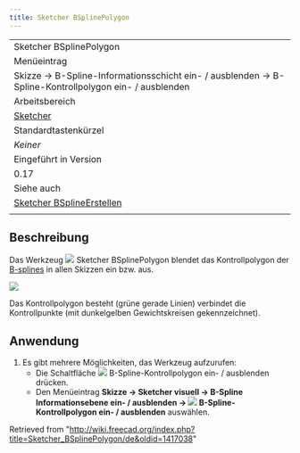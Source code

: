 ```yaml
---
title: Sketcher BSplinePolygon
---
```


|                                                                                                      |
| ---------------------------------------------------------------------------------------------------- |
| Sketcher BSplinePolygon                                                                              |
| Menüeintrag                                                                                          |
| Skizze → B-Spline-Informationsschicht ein- / ausblenden → B-Spline-Kontrollpolygon ein- / ausblenden |
| Arbeitsbereich                                                                                       |
| [Sketcher](/Sketcher_Workbench/de "Sketcher Workbench/de")                                           |
| Standardtastenkürzel                                                                                 |
| _Keiner_                                                                                             |
| Eingeführt in Version                                                                                |
| 0.17                                                                                                 |
| Siehe auch                                                                                           |
| [Sketcher BSplineErstellen](/Sketcher_CreateBSpline/de "Sketcher CreateBSpline/de")                  |
|                                                                                                      |

## Beschreibung

Das Werkzeug ![](/images/Sketcher_BSplinePolygon.svg) Sketcher BSplinePolygon blendet das Kontrollpolygon der [B-splines](/B-Splines/de "B-Splines/de") in allen Skizzen ein bzw. aus.

![](/images/Sketcher_B-spline_example01.png)

Das Kontrollpolygon besteht (grüne gerade Linien) verbindet die Kontrollpunkte (mit dunkelgelben Gewichtskreisen gekennzeichnet).

## Anwendung

1. Es gibt mehrere Möglichkeiten, das Werkzeug aufzurufen:
   - Die Schaltfläche ![](/images/Sketcher_BSplinePolygon.svg) B-Spline-Kontrollpolygon ein- / ausblenden drücken.
   - Den Menüeintrag **Skizze → Sketcher visuell → B-Spline Informationsebene ein- / ausblenden → ![](/images/Sketcher_BSplinePolygon.svg) B-Spline-Kontrollpolygon ein- / ausblenden** auswählen.

Retrieved from "<http://wiki.freecad.org/index.php?title=Sketcher_BSplinePolygon/de&oldid=1417038>"
